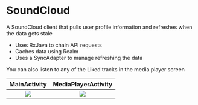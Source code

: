 # SoundCloud
A SoundCloud client that pulls user profile information and refreshes when the data gets stale

 - Uses RxJava to chain API requests
 - Caches data using Realm
 - Uses a SyncAdapter to manage refreshing the data

You can also listen to any of the Liked tracks in the media player screen



MainActivity           |  MediaPlayerActivity
:-------------------------:|:-------------------------:
![](https://raw.githubusercontent.com/lawloretienne/Soundcloud/master/images/SoundCloud_Screenshot_7.png)  |  ![](https://raw.githubusercontent.com/lawloretienne/Soundcloud/master/images/SoundCloud_Screenshot_8.png)
